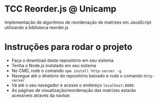 # TCC Reorder.js @ Unicamp
Implementação de algoritmos de reordenação de matrizes em JavaScript utilizando a biblioteca reorder.js
# Instruções para rodar o projeto
-   Faça o download deste repositório em seu sistema
-   Tenha o Node.js instalado em seu sistema
-   No CMD, rode o comando ```npm install http-server -g```
-   Navegue até o diretório do repositório baixado e rode o comando ```http-server```
-   Vá até o seu navegador e acesse o endereço ```localhost:8080```. 
-   As páginas de visualização/reordenação das matrizes estarão acessíveis através da navbar.
